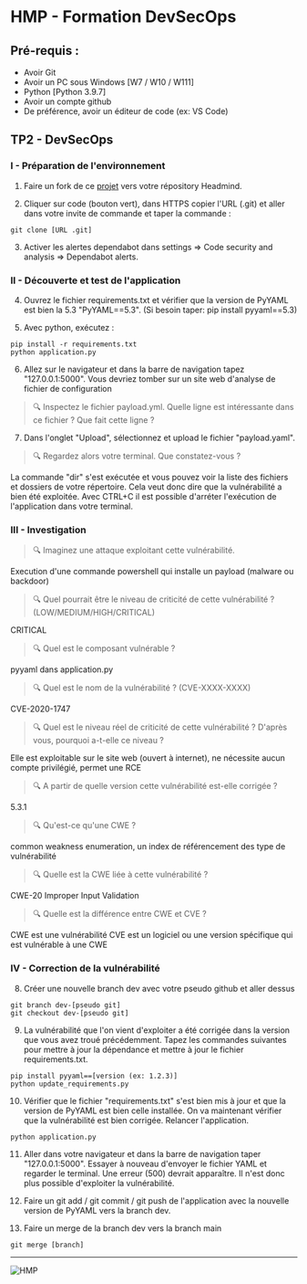 # HMP - Formation DevSecOps

## Pré-requis :
- Avoir Git
- Avoir un PC sous Windows [W7 / W10 / W111]
- Python [Python 3.9.7]
- Avoir un compte github
- De préférence, avoir un éditeur de code (ex: VS Code)

## TP2 - DevSecOps

### I - Préparation de l'environnement
1) Faire un fork de ce [projet](https://github.com/HMP-DSO/Formation-DSO) vers votre répository Headmind.

2) Cliquer sur code (bouton vert), dans HTTPS copier l'URL (.git) et aller dans votre invite de commande et taper la commande :
```
git clone [URL .git]
```

3) Activer les alertes dependabot dans settings => Code security and analysis => Dependabot alerts. 

### II - Découverte et test de l'application

4) Ouvrez le fichier requirements.txt et vérifier que la version de PyYAML est bien la 5.3 "PyYAML==5.3". (Si besoin taper: pip install pyyaml==5.3)

5) Avec python, exécutez :
```
pip install -r requirements.txt
python application.py
```

6) Allez sur le navigateur et dans la barre de navigation tapez "127.0.0.1:5000". Vous devriez tomber sur un site web d'analyse de fichier de configuration 

> :mag: Inspectez le fichier payload.yml. Quelle ligne est intéressante dans ce fichier ? Que fait cette ligne ?

7) Dans l'onglet "Upload", sélectionnez et upload le fichier "payload.yaml". 

> :mag: Regardez alors votre terminal. Que constatez-vous ?

La commande "dir" s'est exécutée et vous pouvez voir la liste des fichiers et dossiers de votre répertoire. Cela veut donc dire que la vulnérabilité a bien été exploitée.
Avec CTRL+C il est possible d'arréter l'exécution de l'application dans votre terminal. 

### III - Investigation

> :mag: Imaginez une attaque exploitant cette vulnérabilité.

Execution d'une commande powershell qui installe un payload (malware ou backdoor)

> :mag: Quel pourrait être le niveau de criticité de cette vulnérabilité  ? (LOW/MEDIUM/HIGH/CRITICAL)

CRITICAL

> :mag: Quel est le composant vulnérable ?

pyyaml dans application.py

> :mag: Quel est le nom de la vulnérabilité ? (CVE-XXXX-XXXX)

CVE-2020-1747

> :mag: Quel est le niveau réel de criticité de cette vulnérabilité ? D'après vous, pourquoi a-t-elle ce niveau ?

Elle est exploitable sur le site web (ouvert à internet), ne nécessite aucun compte privilégié, permet une RCE

> :mag: A partir de quelle version cette vulnérabilité est-elle corrigée ?

5.3.1

> :mag: Qu'est-ce qu'une CWE ?

common weakness enumeration, un index de référencement des type de vulnérabilité

> :mag: Quelle est la CWE liée à cette vulnérabilité ?

CWE-20 Improper Input Validation

> :mag: Quelle est la différence entre CWE et CVE ?

CWE est une vulnérabilité
CVE est un logiciel ou une version spécifique qui est vulnérable à une CWE


### IV - Correction de la vulnérabilité

8) Créer une nouvelle branch dev avec votre pseudo github et aller dessus
```
git branch dev-[pseudo git]
git checkout dev-[pseudo git]
```

9) La vulnérabilité que l'on vient d'exploiter a été corrigée dans la version que vous avez troué précédemment.
Tapez les commandes suivantes pour mettre à jour la dépendance et mettre à jour le fichier requirements.txt. 

```
pip install pyyaml==[version (ex: 1.2.3)]
python update_requirements.py
```

10) Vérifier que le fichier "requirements.txt" s'est bien mis à jour et que la version de PyYAML est bien celle installée. On va maintenant vérifier que la vulnérabilité est bien corrigée. Relancer l'application.
```
python application.py
```

11) Aller dans votre navigateur et dans la barre de navigation taper "127.0.0.1:5000". Essayer à nouveau d'envoyer le fichier YAML et regarder le terminal. Une erreur (500) devrait apparaître. Il n'est donc plus possible d'exploiter la vulnérabilité.

12) Faire un git add / git commit / git push de l'application avec la nouvelle version de PyYAML vers la branch dev.

13) Faire un merge de la branch dev vers la branch main
```
git merge [branch]
```

____________________________________________________________________________________________________________
   ![HMP](https://github.com/user-attachments/assets/e7576c9a-c7bd-4150-aba2-9adee745a976)
